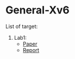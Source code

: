 # General-Xv6
List of target:
  1. Lab1:
     + [Paper](https://pdos.csail.mit.edu/6.828/2018/labs/lab1/)
     + [Report](https://github.com/vilesport/General-Xv6/tree/main/Lab%201)
